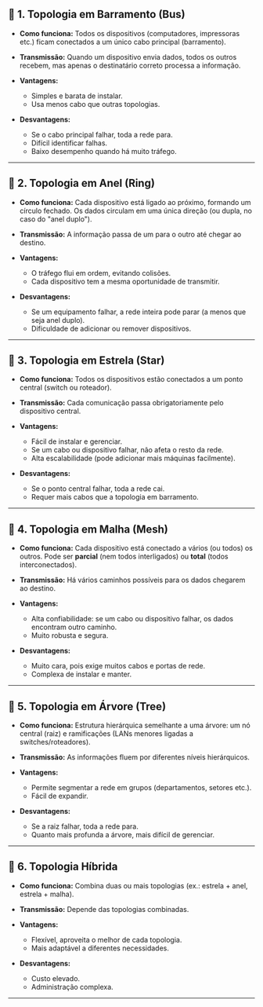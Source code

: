 
## 🔹 **1. Topologia em Barramento (Bus)**

* **Como funciona:**
  Todos os dispositivos (computadores, impressoras etc.) ficam conectados a um único cabo principal (barramento).
* **Transmissão:**
  Quando um dispositivo envia dados, todos os outros recebem, mas apenas o destinatário correto processa a informação.
* **Vantagens:**

  * Simples e barata de instalar.
  * Usa menos cabo que outras topologias.
* **Desvantagens:**

  * Se o cabo principal falhar, toda a rede para.
  * Difícil identificar falhas.
  * Baixo desempenho quando há muito tráfego.

---

## 🔹 **2. Topologia em Anel (Ring)**

* **Como funciona:**
  Cada dispositivo está ligado ao próximo, formando um círculo fechado. Os dados circulam em uma única direção (ou dupla, no caso do "anel duplo").
* **Transmissão:**
  A informação passa de um para o outro até chegar ao destino.
* **Vantagens:**

  * O tráfego flui em ordem, evitando colisões.
  * Cada dispositivo tem a mesma oportunidade de transmitir.
* **Desvantagens:**

  * Se um equipamento falhar, a rede inteira pode parar (a menos que seja anel duplo).
  * Dificuldade de adicionar ou remover dispositivos.

---

## 🔹 **3. Topologia em Estrela (Star)**

* **Como funciona:**
  Todos os dispositivos estão conectados a um ponto central (switch ou roteador).
* **Transmissão:**
  Cada comunicação passa obrigatoriamente pelo dispositivo central.
* **Vantagens:**

  * Fácil de instalar e gerenciar.
  * Se um cabo ou dispositivo falhar, não afeta o resto da rede.
  * Alta escalabilidade (pode adicionar mais máquinas facilmente).
* **Desvantagens:**

  * Se o ponto central falhar, toda a rede cai.
  * Requer mais cabos que a topologia em barramento.

---

## 🔹 **4. Topologia em Malha (Mesh)**

* **Como funciona:**
  Cada dispositivo está conectado a vários (ou todos) os outros. Pode ser **parcial** (nem todos interligados) ou **total** (todos interconectados).
* **Transmissão:**
  Há vários caminhos possíveis para os dados chegarem ao destino.
* **Vantagens:**

  * Alta confiabilidade: se um cabo ou dispositivo falhar, os dados encontram outro caminho.
  * Muito robusta e segura.
* **Desvantagens:**

  * Muito cara, pois exige muitos cabos e portas de rede.
  * Complexa de instalar e manter.

---

## 🔹 **5. Topologia em Árvore (Tree)**

* **Como funciona:**
  Estrutura hierárquica semelhante a uma árvore: um nó central (raiz) e ramificações (LANs menores ligadas a switches/roteadores).
* **Transmissão:**
  As informações fluem por diferentes níveis hierárquicos.
* **Vantagens:**

  * Permite segmentar a rede em grupos (departamentos, setores etc.).
  * Fácil de expandir.
* **Desvantagens:**

  * Se a raiz falhar, toda a rede para.
  * Quanto mais profunda a árvore, mais difícil de gerenciar.

---

## 🔹 **6. Topologia Híbrida**

* **Como funciona:**
  Combina duas ou mais topologias (ex.: estrela + anel, estrela + malha).
* **Transmissão:**
  Depende das topologias combinadas.
* **Vantagens:**

  * Flexível, aproveita o melhor de cada topologia.
  * Mais adaptável a diferentes necessidades.
* **Desvantagens:**

  * Custo elevado.
  * Administração complexa.

---
